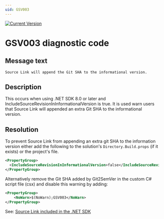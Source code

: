 ```yaml
---
uid: GSV003
---
```


[![Current Version](https://img.shields.io/nuget/v/NoeticTools.Git2SemVer.MSBuild?label=Git2SemVer.MSBuild)](https://www.nuget.org/packages/NoeticTools.Git2SemVer.MsBuild)


# GSV003 diagnostic code

## Message text

``Source Link will append the Git SHA to the informational version.``

## Description

This occurs when using .NET SDK 8.0 or later and IncludeSourceRevisionInInformationalVersion is true.
It is used  warn users that Source Link will appended an extra Git SHA to the informational version.

## Resolution

To prevent Source Link from appending an extra git SHA to the information version either add the following
to the solution's `Directory.Build.props` (if it exists) or the project's file.

```xml
<PropertyGroup>
  <IncludeSourceRevisionInInformationalVersion>false</IncludeSourceRevisionInInformationalVersion>
</PropertyGroup>
```

Alternatively remove the Git SHA added by Git2SemVer in the custom C# script file (csx) and disable this
warning by adding:

```xml
<PropertyGroup>
    <NoWarn>$(NoWarn);GSV003</NoWarn>
</PropertyGroup>
```

See: [Source Link included in the .NET SDK](https://learn.microsoft.com/en-us/dotnet/core/compatibility/sdk/8.0/source-link)